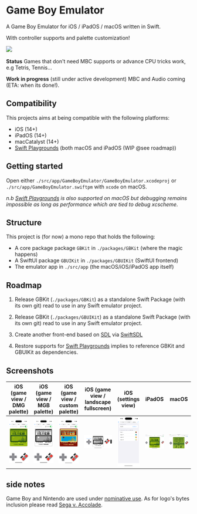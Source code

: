 # Game Boy Emulator

A Game Boy Emulator for iOS / iPadOS / macOS written in Swift.

With controller supports and palette customization!

<img src="./screenshots/views/features-showcase.gif" width="200">

**Status** Games that don't need MBC supports or advance CPU tricks work, e.g Tetris, Tennis...

**Work in progress** (still under active development) MBC and Audio coming (ETA: when its done!).
## Compatibility

This projects aims at being compatible with the following platforms:

- iOS (14+)
- iPadOS (14+)
- macCatalyst (14+)
- [Swift Playgrounds](https://www.apple.com/fr/swift/playgrounds/) (both macOS and iPadOS (WIP @see roadmap))

## Getting started

Open either `./src/app/GameBoyEmulator/GameBoyEmulator.xcodeproj` or `./src/app/GameBoyEmulator.swiftpm` with `xcode` on macOS.

_n.b [Swift Playgrounds](https://www.apple.com/fr/swift/playgrounds/) is also supported on macOS but debugging remains impossible as long as performance which are tied to debug xcscheme._ 

## Structure

This project is (for now) a mono repo that holds the following:

- A core package package `GBKit` in `./packages/GBKit` (where the magic happens)
- A SwiftUI package `GBUIKit` in `./packages/GBUIKit` (SwiftUI frontend)
- The emulator app in `./src/app` (the macOS/iOS/iPadOS app itself)

## Roadmap

1. Release GBKit (`./packages/GBKit`) as a standalone Swift Package (with its own git) read to use in any Swift emulator project.

2. Release GBKit (`./packages/GBUIKit`) as a standalone Swift Package (with its own git) read to use in any Swift emulator project.

3. Create another front-end based on [SDL](https://www.libsdl.org) via [SwiftSDL](https://github.com/KevinVitale/SwiftSDL)

4. Restore supports for [Swift Playgrounds](https://www.apple.com/fr/swift/playgrounds/) implies to reference GBKit and GBUIKit as dependencies.

## Screenshots

| iOS (game view / DMG palette) | iOS (game view / MGB palette) | iOS (game view / custom palette) | iOS (game view / landscape fullscreen) | iOS (settings view) | iPadOS | macOS |
| - |  - |  - | - | - | - | - |
| <img src="./screenshots/views/iOS-dmg-palette.png" width="200"> |  <img src="./screenshots/views/iOS-mgb-palette.png" width="200"> |  <img src="./screenshots/views/iOS-game-custom-palette.png" width="200"> | <img src="./screenshots/views/iOS-landscape-fullscreen.png" width="400"> | <img src="./screenshots/views/iOS-settings.png" width="200"> | <img src="./screenshots/views/iPadOS-tetris.png" width="400"> | <img src="./screenshots/views/macOS-tennis.png" width="400"> |


## side notes

Game Boy and Nintendo are used under [nominative use](https://en.wikipedia.org/wiki/Nominative_use). As for logo's bytes inclusion please read [Sega v. Accolade](https://en.wikipedia.org/wiki/Sega_v._Accolade).